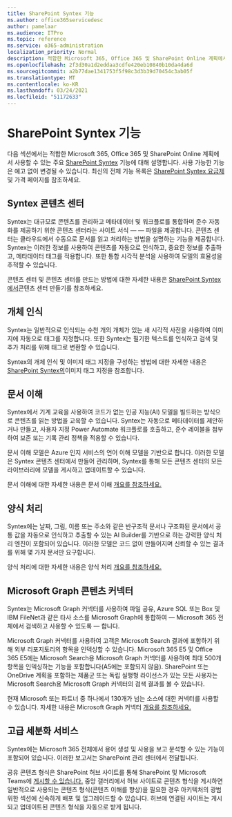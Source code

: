 ```yaml
---
title: SharePoint Syntex 기능
ms.author: office365servicedesc
author: pamelaar
ms.audience: ITPro
ms.topic: reference
ms.service: o365-administration
localization_priority: Normal
description: 적합한 Microsoft 365, Office 365 및 SharePoint Online 계획에서 사용할 수 있는 주요 SharePoint Syntex 기능에 대해 자세히 알아보습니다.
ms.openlocfilehash: 2f3d30a1d2eddaa3cdfe420eb10840b10da4da6d
ms.sourcegitcommit: a2b77dae1341753f5f98c3d3b39d70454c3ab05f
ms.translationtype: MT
ms.contentlocale: ko-KR
ms.lasthandoff: 03/24/2021
ms.locfileid: "51172633"
---
```

# <a name="sharepoint-syntex-features"></a>SharePoint Syntex 기능 

다음 섹션에서는 적합한 Microsoft 365, Office 365 및 SharePoint Online 계획에서 사용할 수 있는 주요 [SharePoint Syntex](sharepoint-syntex-service-description.md) 기능에 대해 설명합니다. 사용 가능한 기능은 예고 없이 변경될 수 있습니다. 최신의 전체 기능 목록은 [SharePoint Syntex 요금제](https://www.microsoft.com/microsoft-365/enterprise/sharepoint-syntex)및 가격 페이지를 참조하세요.

## <a name="syntex-content-center"></a>Syntex 콘텐츠 센터

Syntex는 대규모로 콘텐츠를 관리하고 메타데이터 및 워크플로를 통합하며 준수 자동화를 제공하기 위한 콘텐츠 센터라는 사이트 서식 &mdash;  &mdash; 파일을 제공합니다. 콘텐츠 센터는 클라우드에서 수동으로 문서를 읽고 처리하는 방법을 설명하는 기능을 제공합니다. Syntex는 이러한 정보를 사용하여 콘텐츠를 자동으로 인식하고, 중요한 정보를 추출하고, 메타데이터 태그를 적용합니다. 또한 통합 시각적 분석을 사용하여 모델의 효율성을 추적할 수 있습니다.

콘텐츠 센터 및 콘텐츠 센터를 만드는 방법에 대한 자세한 내용은 [SharePoint Syntex에서](/microsoft-365/contentunderstanding/create-a-content-center)콘텐츠 센터 만들기를 참조하세요.

## <a name="object-recognition"></a>개체 인식

Syntex는 일반적으로 인식되는 수천 개의 개체가 있는 새 시각적 사전을 사용하여 이미지에 자동으로 태그를 지정합니다. 또한 Syntex는 필기한 텍스트를 인식하고 검색 및 추가 처리를 위해 태그로 변환할 수 있습니다.

Syntex의 개체 인식 및 이미지 태그 지정을 구성하는 방법에 대한 자세한 내용은 [SharePoint Syntex의](/microsoft-365/contentunderstanding/image-tagging)이미지 태그 지정을 참조합니다.

## <a name="document-understanding"></a>문서 이해

Syntex에서 기계 교육을 사용하여 코드가 없는 인공 지능(AI) 모델을 빌드하는 방식으로 콘텐츠를 읽는 방법을 교육할 수 있습니다. Syntex는 자동으로 메타데이터를 제안하거나 만들고, 사용자 지정 Power Automate 워크플로를 호출하고, 준수 레이블을 첨부하여 보존 또는 기록 관리 정책을 적용할 수 있습니다.

문서 이해 모델은 Azure 인지 서비스의 언어 이해 모델을 기반으로 합니다. 이러한 모델은 Syntex 콘텐츠 센터에서 만들어 관리하며, Syntex를 통해 모든 콘텐츠 센터의 모든 라이브러리에 모델을 게시하고 업데이트할 수 있습니다.

문서 이해에 대한 자세한 내용은 문서 이해 [개요를 참조하세요.](/microsoft-365/contentunderstanding/document-understanding-overview)

## <a name="form-processing"></a>양식 처리

Syntex에는 날짜, 그림, 이름 또는 주소와 같은 반구조적 문서나 구조화된 문서에서 공통 값을 자동으로 인식하고 추출할 수 있는 AI Builder를 기반으로 하는 강력한 양식 처리 엔진이 포함되어 있습니다. 이러한 모델은 코드 없이 만들어지며 신뢰할 수 있는 결과를 위해 몇 가지 문서만 요구합니다.

양식 처리에 대한 자세한 내용은 양식 처리 [개요를 참조하세요.](/microsoft-365/contentunderstanding/form-processing-overview)

## <a name="microsoft-graph-content-connectors"></a>Microsoft Graph 콘텐츠 커넥터

Syntex는 Microsoft Graph 커넥터를 사용하여 파일 공유, Azure SQL 또는 Box 및 IBM FileNet과 같은 타사 소스를 Microsoft Graph에 통합하여 &mdash; Microsoft 365 전체에서 검색하고 사용할 수 있도록 &mdash; 합니다.

Microsoft Graph 커넥터를 사용하여 고객은 Microsoft Search 결과에 포함하기 위해 외부 리포지토리의 항목을 인덱싱할 수 있습니다. Microsoft 365 E5 및 Office 365 E5에는 Microsoft Search용 Microsoft Graph 커넥터를 사용하여 최대 500개 항목을 인덱싱하는 기능을 포함합니다(A5에는 포함되지 않음). SharePoint 또는 OneDrive 계획을 포함하는 제품군 또는 독립 실행형 라이선스가 있는 모든 사용자는 Microsoft Search용 Microsoft Graph 커넥터의 검색 결과를 볼 수 있습니다.

현재 Microsoft 또는 파트너 중 하나에서 130개가 넘는 소스에 대한 커넥터를 사용할 수 있습니다. 자세한 내용은 Microsoft Graph 커넥터 [개요를 참조하세요.](/MicrosoftSearch/connectors-overview)

## <a name="advanced-taxonomy-services"></a>고급 세분화 서비스

Syntex에는 Microsoft 365 전체에서 용어 생성 및 사용을 보고 분석할 수 있는 기능이 포함되어 있습니다. 이러한 보고서는 SharePoint 관리 센터에서 전달됩니다.

공유 콘텐츠 형식은 SharePoint 허브 사이트를 통해 SharePoint 및 Microsoft Teams에 [게시할 수 있습니다.](/sharepoint/dev/features/hub-site/hub-site-overview) 중앙 갤러리에서 허브 사이트로 콘텐츠 형식을 게시하면 일반적으로 사용되는 콘텐츠 형식(콘텐츠 이해를 향상)을 필요한 경우 아키텍처의 광범위한 섹션에 신속하게 배포 및 업그레이드할 수 있습니다. 허브에 연결된 사이트는 게시되고 업데이트된 콘텐츠 형식을 자동으로 받게 됩니다.
